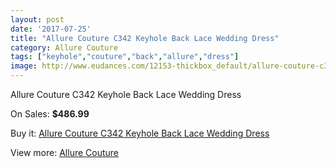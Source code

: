 ```yaml
---
layout: post
date: '2017-07-25'
title: "Allure Couture C342 Keyhole Back Lace Wedding Dress"
category: Allure Couture
tags: ["keyhole","couture","back","allure","dress"]
image: http://www.eudances.com/12153-thickbox_default/allure-couture-c342-keyhole-back-lace-wedding-dress.jpg
---
```

Allure Couture C342 Keyhole Back Lace Wedding Dress

On Sales: **$486.99**
<a href="https://www.eudances.com/en/allure-couture/3795-allure-couture-c342-keyhole-back-lace-wedding-dress.html"><amp-img layout="responsive" width="600" height="600" src="//www.eudances.com/12153-thickbox_default/allure-couture-c342-keyhole-back-lace-wedding-dress.jpg" alt="Allure Couture C342 Keyhole Back Lace Wedding Dress 0" /></a>
<a href="https://www.eudances.com/en/allure-couture/3795-allure-couture-c342-keyhole-back-lace-wedding-dress.html"><amp-img layout="responsive" width="600" height="600" src="//www.eudances.com/12158-thickbox_default/allure-couture-c342-keyhole-back-lace-wedding-dress.jpg" alt="Allure Couture C342 Keyhole Back Lace Wedding Dress 1" /></a>
<a href="https://www.eudances.com/en/allure-couture/3795-allure-couture-c342-keyhole-back-lace-wedding-dress.html"><amp-img layout="responsive" width="600" height="600" src="//www.eudances.com/12157-thickbox_default/allure-couture-c342-keyhole-back-lace-wedding-dress.jpg" alt="Allure Couture C342 Keyhole Back Lace Wedding Dress 2" /></a>
<a href="https://www.eudances.com/en/allure-couture/3795-allure-couture-c342-keyhole-back-lace-wedding-dress.html"><amp-img layout="responsive" width="600" height="600" src="//www.eudances.com/12156-thickbox_default/allure-couture-c342-keyhole-back-lace-wedding-dress.jpg" alt="Allure Couture C342 Keyhole Back Lace Wedding Dress 3" /></a>
<a href="https://www.eudances.com/en/allure-couture/3795-allure-couture-c342-keyhole-back-lace-wedding-dress.html"><amp-img layout="responsive" width="600" height="600" src="//www.eudances.com/12155-thickbox_default/allure-couture-c342-keyhole-back-lace-wedding-dress.jpg" alt="Allure Couture C342 Keyhole Back Lace Wedding Dress 4" /></a>
<a href="https://www.eudances.com/en/allure-couture/3795-allure-couture-c342-keyhole-back-lace-wedding-dress.html"><amp-img layout="responsive" width="600" height="600" src="//www.eudances.com/12154-thickbox_default/allure-couture-c342-keyhole-back-lace-wedding-dress.jpg" alt="Allure Couture C342 Keyhole Back Lace Wedding Dress 5" /></a>

Buy it: [Allure Couture C342 Keyhole Back Lace Wedding Dress](https://www.eudances.com/en/allure-couture/3795-allure-couture-c342-keyhole-back-lace-wedding-dress.html "Allure Couture C342 Keyhole Back Lace Wedding Dress")

View more: [Allure Couture](https://www.eudances.com/en/37-allure-couture "Allure Couture")